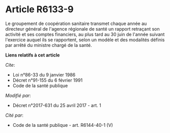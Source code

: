 # Article R6133-9

Le groupement de coopération sanitaire transmet chaque année au directeur général de l'agence régionale de santé un rapport
retraçant son activité et ses comptes financiers, au plus tard au 30 juin de l'année suivant l'exercice auquel ils se
rapportent, selon un modèle et des modalités définis par arrêté du ministre chargé de la santé.

**Liens relatifs à cet article**

_Cite_:

  - Loi n°86-33 du 9 janvier 1986
  - Décret n°91-155 du 6 février 1991
  - Code de la santé publique

_Modifié par_:

  - Décret n°2017-631 du 25 avril 2017 - art. 1

_Cité par_:

  - Code de la santé publique - art. R6144-40-1 (V)
